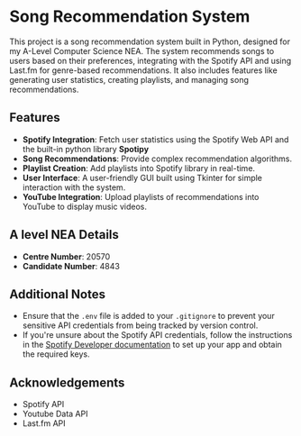 # Song Recommendation System 

This project is a song recommendation system built in Python, designed for my A-Level Computer Science NEA. The system recommends songs to users based on their preferences, integrating with the Spotify API and using Last.fm for genre-based recommendations. It also includes features like generating user statistics, creating playlists, and managing song recommendations.

## Features

- **Spotify Integration**: Fetch user statistics using the Spotify Web API and the built-in python library **Spotipy**
- **Song Recommendations**: Provide complex recommendation algorithms.
- **Playlist Creation**: Add playlists into Spotify library in real-time.
- **User Interface**: A user-friendly GUI built using Tkinter for simple interaction with the system.
- **YouTube Integration**: Upload playlists of recommendations into YouTube to display music videos.

## A level NEA Details

- **Centre Number**: 20570
- **Candidate Number**: 4843

## Additional Notes

- Ensure that the `.env` file is added to your `.gitignore` to prevent your sensitive API credentials from being tracked by version control.
- If you're unsure about the Spotify API credentials, follow the instructions in the [Spotify Developer documentation](https://developer.spotify.com/documentation/web-api/) to set up your app and obtain the required keys.

## Acknowledgements

- Spotify API
- Youtube Data API
- Last.fm API
